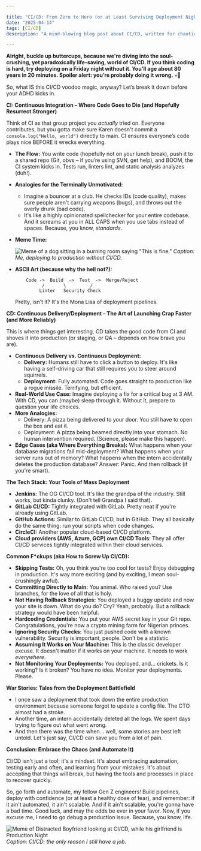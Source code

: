 ```yaml
---

title: "CI/CD: From Zero to Hero (or at Least Surviving Deployment Night)"
date: "2025-04-14"
tags: [CI/CD]
description: "A mind-blowing blog post about CI/CD, written for chaotic Gen Z engineers."

---
```


**Alright, buckle up buttercups, because we're diving into the soul-crushing, yet paradoxically life-saving, world of CI/CD. If you think coding is hard, try deploying on a Friday night without it. You’ll age about 80 years in 20 minutes. Spoiler alert: you’re probably doing it wrong.** 💀🙏

So, what IS this CI/CD voodoo magic, anyway? Let’s break it down before your ADHD kicks in.

**CI: Continuous Integration – Where Code Goes to Die (and Hopefully Resurrect Stronger)**

Think of CI as that group project you *actually* tried on. Everyone contributes, but you gotta make sure Karen doesn't commit a `console.log("Hello, world")` directly to main. CI ensures everyone’s code plays nice BEFORE it wrecks everything.

*   **The Flow:** You write code (hopefully not on your lunch break), push it to a shared repo (Git, obvs – if you’re using SVN, get help), and BOOM, the CI system kicks in. Tests run, linters lint, and static analysis analyzes (duh!).
*   **Analogies for the Terminally Unmotivated:**

    *   Imagine a bouncer at a club. He checks IDs (code quality), makes sure people aren't carrying weapons (bugs), and throws out the overly drunk (bad code).
    *   It's like a highly opinionated spellchecker for your entire codebase. And it screams at you in ALL CAPS when you use tabs instead of spaces. Because, you know, *standards*.
*   **Meme Time:**

    ![Meme of a dog sitting in a burning room saying "This is fine."](https://i.kym-cdn.com/entries/icons/original/000/018/012/this_is_fine.jpeg)
    *Caption: Me, deploying to production without CI/CD.*
*   **ASCII Art (because why the hell not?):**

    ```
        Code ->  Build  ->  Test  ->  Merge/Reject
              /       \         /
             Linter   Security Check
    ```
    Pretty, isn't it? It's the Mona Lisa of deployment pipelines.

**CD: Continuous Delivery/Deployment – The Art of Launching Crap Faster (and More Reliably)**

This is where things get interesting. CD takes the good code from CI and shoves it into production (or staging, or QA – depends on how brave you are).

*   **Continuous Delivery vs. Continuous Deployment:**
    *   **Delivery:** Humans still have to click a button to deploy. It's like having a self-driving car that still requires you to steer around squirrels.
    *   **Deployment:** Fully automated. Code goes straight to production like a rogue missile. Terrifying, but efficient.
*   **Real-World Use Case:** Imagine deploying a fix for a critical bug at 3 AM. With CD, you can (maybe) sleep through it. Without it, prepare to question your life choices.
*   **More Analogies:**
    *   Delivery: A pizza being delivered to your door. You still have to open the box and eat it.
    *   Deployment: A pizza being beamed directly into your stomach. No human intervention required. (Science, please make this happen).
*   **Edge Cases (aka Where Everything Breaks):** What happens when your database migrations fail mid-deployment? What happens when your server runs out of memory? What happens when the intern accidentally deletes the production database? Answer: Panic. And then rollback (if you're smart).

**The Tech Stack: Your Tools of Mass Deployment**

*   **Jenkins:** The OG CI/CD tool. It's like the grandpa of the industry. Still works, but kinda clunky. (Don't tell Grandpa I said that).
*   **GitLab CI/CD:** Tightly integrated with GitLab. Pretty neat if you're already using GitLab.
*   **GitHub Actions:** Similar to GitLab CI/CD, but in GitHub. They all basically do the same thing: run your scripts when code changes.
*   **CircleCI:** Another popular cloud-based CI/CD platform.
*   **Cloud providers (AWS, Azure, GCP) own CI/CD Tools**: They all offer CI/CD services tightly integrated within their cloud services.

**Common F\*ckups (aka How to Screw Up CI/CD):**

*   **Skipping Tests:** Oh, you think you're too cool for tests? Enjoy debugging in production. It's way more exciting (and by exciting, I mean soul-crushingly awful).
*   **Committing Directly to Main:** You animal. Who raised you? Use branches, for the love of all that is holy.
*   **Not Having Rollback Strategies:** You deployed a buggy update and now your site is down. What do you do? Cry? Yeah, probably. But a rollback strategy would have been helpful.
*   **Hardcoding Credentials:** You put your AWS secret key in your Git repo. Congratulations, you're now a crypto mining farm for Nigerian princes.
*   **Ignoring Security Checks:** You just pushed code with a known vulnerability. Security is important, people. Don't be a statistic.
*   **Assuming It Works on Your Machine:** This is the classic developer excuse. It doesn't matter if it works on your machine. It needs to work *everywhere*.
*    **Not Monitoring Your Deployments:** You deployed, and... crickets. Is it working? Is it broken? You have no idea. Monitor your deployments. Please.

**War Stories: Tales from the Deployment Battlefield**

*   I once saw a deployment that took down the entire production environment because someone forgot to update a config file. The CTO almost had a stroke.
*   Another time, an intern accidentally deleted all the logs. We spent days trying to figure out what went wrong.
*   And then there was the time when… well, some stories are best left untold. Let's just say, CI/CD can save you from a lot of pain.

**Conclusion: Embrace the Chaos (and Automate It)**

CI/CD isn't just a tool; it's a mindset. It's about embracing automation, testing early and often, and learning from your mistakes. It's about accepting that things will break, but having the tools and processes in place to recover quickly.

So, go forth and automate, my fellow Gen Z engineers! Build pipelines, deploy with confidence (or at least a healthy dose of fear), and remember: if it ain't automated, it ain't scalable. And if it ain't scalable, you're gonna have a bad time. Good luck, and may the odds be ever in your favor. Now, if you excuse me, I need to go debug a production issue. Because, you know, life.

![Meme of Distracted Boyfriend looking at CI/CD, while his girlfriend is Production Night](https://i.imgflip.com/4t2g4h.png)
*Caption: CI/CD: the only reason I still have a job.*
